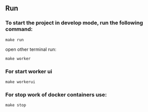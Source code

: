 ## Run

### To start the project in develop mode, run the following command:

```
make run
```

open other terminal run:

```
make worker
```
### For start worker ui

```
make workerui
```

### For stop work of docker containers use:

```
make stop
```
